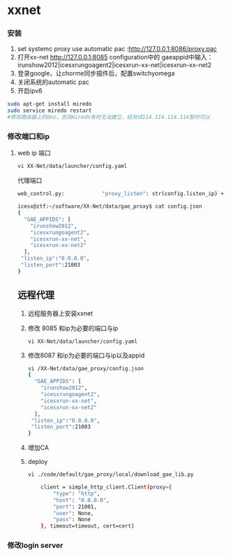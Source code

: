 xxnet
=============
### 安装

1. set systemc proxy use automatic pac :http://127.0.0.1:8086/proxy.pac
2. 打开xx-net http://127.0.0.1:8085
    configuration中的 gaeappid中输入：irunshow2012|icesxrungoagent2|icesxrun-xx-net|icesxrun-xx-net2
3. 登录google，让chorme同步插件后，配置switchyomega
4. 关闭系统的automatic pac
5. 开启ipv6
```sh
sudo apt-get install miredo
sudo service miredo restart
#修改路由器上的dns，否则miredo有时无法建立，经测试114.114.114.114暂时可以
```

### 修改端口和ip

1. web ip 端口

   ```sh
   vi XX-Net/data/launcher/config.yaml
   ```

   代理端口

   ```sh
   web_control.py:            "proxy_listen": str(config.listen_ip) + ":" + str(config.listen_port),
   ```

   

   ```sh
   icesx@ztf:~/software/XX-Net/data/gae_proxy$ cat config.json 
   {
     "GAE_APPIDS": [
       "irunshow2012", 
       "icesxrungoagent2", 
       "icesxrun-xx-net", 
       "icesxrun-xx-net2"
     ],
    "listen_ip":"0.0.0.0",
    "listen_port":21003 
   }
   ```

   ## 远程代理

   1. 远程服务器上安装xxnet

   2. 修改 8085 和ip为必要的端口与ip

      ```
      vi XX-Net/data/launcher/config.yaml
      ```

   3. 修改8087 和ip为必要的端口与ip以及appid
   
      ```sh
      vi /XX-Net/data/gae_proxy/config.json 
      {
        "GAE_APPIDS": [
          "irunshow2012", 
          "icesxrungoagent2", 
          "icesxrun-xx-net", 
          "icesxrun-xx-net2"
        ],
       "listen_ip":"0.0.0.0",
       "listen_port":21003 
      }
      ```
   
   4. 增加CA
   
   5. deploy
   
      ```sh
      vi ./code/default/gae_proxy/local/download_gae_lib.py
      
          client = simple_http_client.Client(proxy={
              "type": "http",
              "host": "0.0.0.0",
              "port": 21001,
              "user": None,
              "pass": None
          }, timeout=timeout, cert=cert)
      ```
   

### 修改login server

